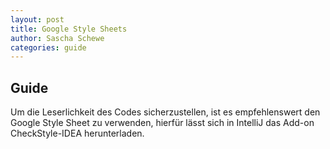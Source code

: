 ```yaml
---
layout: post
title: Google Style Sheets
author: Sascha Schewe
categories: guide
---
```


## Guide
Um die Leserlichkeit des Codes sicherzustellen, ist es empfehlenswert den Google Style Sheet zu verwenden, hierfür lässt sich in IntelliJ
das Add-on CheckStyle-IDEA herunterladen.
